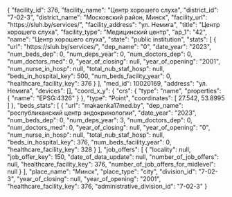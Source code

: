 {
    "facility_id": 376,
    "facility_name": "Центр хорошего слуха",
    "district_id": "7-02-3",
    "district_name": "Московский район, Минск",
    "facility_url": "https:\/\/sluh.by\/services\/",
    "facility_address": "ул. Немига",
    "title": "Центр хорошего слуха",
    "facility_type": "Медицинский центр",
    "ap_1": "42",
    "name": "Центр хорошего слуха",
    "state": "public institution",
    "stats": [
        {
            "url": "https:\/\/sluh.by\/services\/",
            "dep_name": "0",
            "date_year": "2023",
            "num_beds_dep": 0,
            "num_deps_year": 0,
            "num_doctors_dep": 0,
            "num_doctors_med": 0,
            "year_of_closing": null,
            "year_of_opening": "2001",
            "num_nurse_in_hosp": null,
            "total_nub_staf_hosp": null,
            "beds_in_hospital_key": 500,
            "num_beds_facility_year": 0,
            "healthcare_facility_key": 376
        }
    ],
    "med_id": 10020169,
    "address": "ул. Немига",
    "devices": [],
    "coord_x_y": {
        "crs": {
            "type": "name",
            "properties": {
                "name": "EPSG:4326"
            }
        },
        "type": "Point",
        "coordinates": [
            27.542,
            53.8995
        ]
    },
    "beds_stats": [
        {
            "url": "makaenka17med.by",
            "dep_name": "республиканский центр эндокринологии",
            "date_year": "2023",
            "num_beds_dep": 0,
            "num_deps_year": 3,
            "num_doctors_dep": 0,
            "num_doctors_med": 0,
            "year_of_closing": null,
            "year_of_opening": "0",
            "num_nurse_in_hosp": null,
            "total_nub_staf_hosp": null,
            "beds_in_hospital_key": 376,
            "num_beds_facility_year": 0,
            "healthcare_facility_key": 328
        }
    ],
    "job_offers": [
        {
            "locality": null,
            "job_offer_key": 150,
            "date_of_data_update": null,
            "number_of_job_offers": null,
            "healthcare_facility_key": 376,
            "number_of_job_offers_for_midlevel": null
        }
    ],
    "place_name": "Минск",
    "place_type": "city",
    "division_id": "7-02-3",
    "year_of_closing": null,
    "year_of_opening": "2001",
    "healthcare_facility_key": 376,
    "administrative_division_id": "7-02-3"
}